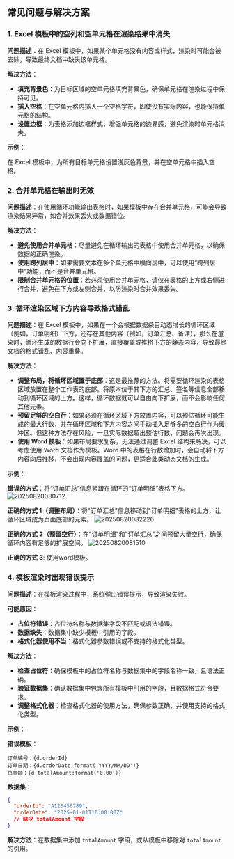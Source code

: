 ## 常见问题与解决方案

### 1. Excel 模板中的空列和空单元格在渲染结果中消失

**问题描述**：在 Excel 模板中，如果某个单元格没有内容或样式，渲染时可能会被去除，导致最终文档中缺失该单元格。

**解决方法**：

- **填充背景色**：为目标区域的空单元格填充背景色，确保单元格在渲染过程中保持可见。
- **插入空格**：在空单元格内插入一个空格字符，即使没有实际内容，也能保持单元格的结构。
- **设置边框**：为表格添加边框样式，增强单元格的边界感，避免渲染时单元格消失。

**示例**：

在 Excel 模板中，为所有目标单元格设置浅灰色背景，并在空单元格中插入空格。

### 2. 合并单元格在输出时无效

**问题描述**：在使用循环功能输出表格时，如果模板中存在合并单元格，可能会导致渲染结果异常，如合并效果丢失或数据错位。

**解决方法**：

- **避免使用合并单元格**：尽量避免在循环输出的表格中使用合并单元格，以确保数据的正确渲染。
- **使用跨列居中**：如果需要文本在多个单元格中横向居中，可以使用“跨列居中”功能，而不是合并单元格。
- **限制合并单元格的位置**：若必须使用合并单元格，请仅在表格的上方或右侧进行合并，避免在下方或左侧合并，以防渲染时合并效果丢失。



### 3. 循环渲染区域下方内容导致格式错乱

**问题描述**：在 Excel 模板中，如果在一个会根据数据条目动态增长的循环区域（例如，订单明细）下方，还存在其他内容（例如，订单汇总、备注），那么在渲染时，循环生成的数据行会向下扩展，直接覆盖或推挤下方的静态内容，导致最终文档的格式错乱、内容重叠。

**解决方法**：

  * **调整布局，将循环区域置于底部**：这是最推荐的方法。将需要循环渲染的表格区域放置在整个工作表的底部。将原本位于其下方的汇总、签名等信息全部移动到循环区域的上方。这样，循环数据就可以自由向下扩展，而不会影响任何其他元素。
  * **预留足够的空白行**：如果必须在循环区域下方放置内容，可以预估循环可能生成的最大行数，并在循环区域和下方内容之间手动插入足够多的空白行作为缓冲区。但这种方法存在风险，一旦实际数据超出预估行数，问题会再次出现。
  * **使用 Word 模板**：如果布局要求复杂，无法通过调整 Excel 结构来解决，可以考虑使用 Word 文档作为模板。Word 中的表格在行数增加时，会自动将下方内容向后推移，不会出现内容覆盖的问题，更适合此类动态文档的生成。

**示例**：

**错误的方式**：将“订单汇总”信息紧跟在循环的“订单明细”表格下方。
![20250820080712](https://static-docs.nocobase.com/20250820080712.png)

**正确的方式 1（调整布局）**：将"订单汇总"信息移动到"订单明细"表格的上方，让循环区域成为页面底部的元素。
![20250820082226](https://static-docs.nocobase.com/20250820082226.png)

**正确的方式 2（预留空行）**：在"订单明细"和"订单汇总"之间预留大量空行，确保循环内容有足够的扩展空间。
![20250820081510](https://static-docs.nocobase.com/20250820081510.png)

**正确的方式 3**: 使用word模板。






### 4. 模板渲染时出现错误提示

**问题描述**：在模板渲染过程中，系统弹出错误提示，导致渲染失败。

**可能原因**：

- **占位符错误**：占位符名称与数据集字段不匹配或语法错误。
- **数据缺失**：数据集中缺少模板中引用的字段。
- **格式化器使用不当**：格式化器参数错误或不支持的格式化类型。

**解决方法**：

- **检查占位符**：确保模板中的占位符名称与数据集中的字段名称一致，且语法正确。
- **验证数据集**：确认数据集中包含所有模板中引用的字段，且数据格式符合要求。
- **调整格式化器**：检查格式化器的使用方法，确保参数正确，并使用支持的格式化类型。

**示例**：

**错误模板**：
```
订单编号：{d.orderId}
订单日期：{d.orderDate:format('YYYY/MM/DD')}
总金额：{d.totalAmount:format('0.00')}
```

**数据集**：
```json
{
  "orderId": "A123456789",
  "orderDate": "2025-01-01T10:00:00Z"
  // 缺少 totalAmount 字段
}
```

**解决方法**：在数据集中添加 `totalAmount` 字段，或从模板中移除对 `totalAmount` 的引用。